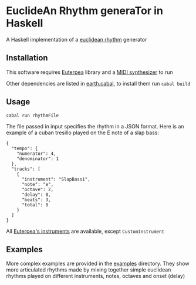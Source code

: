 # EuclideAn Rhythm generaTor in Haskell 
A Haskell implementation of a [euclidean rhythm](http://cgm.cs.mcgill.ca/~godfried/publications/banff.pdf) generator

## Installation
This software requires [Euterpea](http://euterpea.com/download-and-installation/) library and a [MIDI synthesizer](http://www.euterpea.com/euterpea/setting-up-midi/) to run

Other dependencies are listed in [earth.cabal](earth.cabal), to install them run ```cabal build```

## Usage
```
cabal run rhythmFile
```
The file passed in input specifies the rhythm in a JSON format. Here is an example of a cuban tresillo played on the E note of a slap bass:
```
{
  "tempo": {
    "numerator": 4,
    "denominator": 1
  },
  "tracks": [
    {
      "instrument": "SlapBass1",
      "note": "e",
      "octave": 2,
      "delay": 0,
      "beats": 3,
      "total": 8
    }
  ]
}
```
All [Euterpea's instruments](http://hackage.haskell.org/package/Euterpea-2.0.5/docs/src/Euterpea.Music.html#InstrumentName) are available, except ```CustomInstrument```

## Examples
More complex examples are provided in the [examples](examples) directory. They show more articulated rhythms made by mixing together simple euclidean rhythms played on different instruments, notes, octaves and onset (delay)
